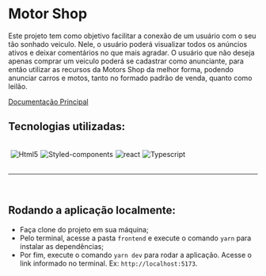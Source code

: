 # Motor Shop

Este projeto tem como objetivo facilitar a conexão de um usuário com o seu tão sonhado veiculo. Nele, o usuário poderá visualizar todos os anúncios ativos e deixar comentários no que mais agradar.
O usuário que não deseja apenas comprar um veiculo poderá se cadastrar como anunciante, para então utilizar as recursos da Motors Shop da melhor forma, podendo anunciar carros e motos, tanto no formado padrão de venda, quanto como leilão.

[Documentação Principal](/README.md)

<h2> Tecnologias utilizadas: </h2>

<br>
<div id="tecs"style='display:flex; gap: 5px;'><br>
   <img align="center" alt="Html5" src="https://img.shields.io/badge/HTML5-E34F26?style=for-the-badge&logo=html5&logoColor=white">

   <img align="center" alt="Styled-components" src="https://img.shields.io/badge/styled_omponents-1572B6?style=for-the-badge&logo=styled-components&logoColor=white">

   <img align="center" alt="react" src="https://img.shields.io/badge/React-20232A?style=for-the-badge&logo=react&logoColor=61DAFB">

   <img align="center" alt="Typescript" src="https://img.shields.io/badge/TypeScript-007ACC?style=for-the-badge&logo=typescript&logoColor=white">

</div></br>
<hr>
<br>

<h2> Rodando a aplicação localmente: </h2>

* Faça clone do projeto em sua máquina;
* Pelo terminal, acesse a pasta `frontend` e execute o comando `yarn` para instalar as dependências;
* Por fim, execute o comando `yarn dev` para rodar a aplicação. Acesse o link informado no terminal. Ex: `http://localhost:5173`.

